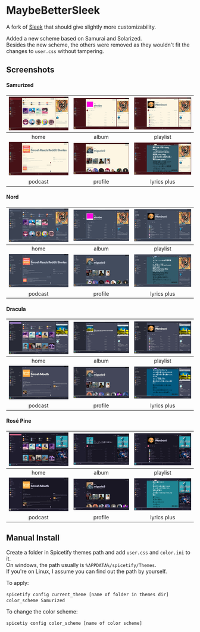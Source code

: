 # MaybeBetterSleek
A fork of [Sleek](https://github.com/spicetify/spicetify-themes/tree/master/Sleek) that should give slightly more customizability.

Added a new scheme based on Samurai and Solarized.<br/>
Besides the new scheme, the others were removed as they wouldn't fit the changes to `user.css` without tampering.

## Screenshots
#### Samurized
| ![image](./images/samurized_home.png)         | ![image](./images/samurized_album.png)          | ![image](./images/samurized_playlist.png)         |
| :-------------------------------------------: | :---------------------------------------------: | :-----------------------------------------------: |
|                     home                      |                      album                      |                     playlist                      |
| ![image](./images/samurized_podcast.png)      | ![image](./images/samurized_profile.png)        | ![image](./images/samurized_lyricsplus.png)       |
|                    podcast                    |                     profile                     |                    lyrics plus                    |

#### Nord
| ![image](./images/nord_home.png)              | ![image](./images/nord_album.png)               | ![image](./images/nord_playlist.png)              |
| :-------------------------------------------: | :---------------------------------------------: | :-----------------------------------------------: |
|                     home                      |                      album                      |                     playlist                      |
| ![image](./images/nord_podcast.png)           | ![image](./images/nord_profile.png)             | ![image](./images/nord_lyricsplus.png)            |
|                    podcast                    |                     profile                     |                    lyrics plus                    |

#### Dracula
| ![image](./images/dracula_home.png)           | ![image](./images/dracula_album.png)            | ![image](./images/dracula_playlist.png)           |
| :-------------------------------------------: | :---------------------------------------------: | :-----------------------------------------------: |
|                     home                      |                      album                      |                     playlist                      |
| ![image](./images/dracula_podcast.png)        | ![image](./images/dracula_profile.png)          | ![image](./images/dracula_lyricsplus.png)         |
|                    podcast                    |                     profile                     |                    lyrics plus                    |

#### Rosé Pine
| ![image](./images/rosepine_home.png)          | ![image](./images/rosepine_album.png)           | ![image](./images/rosepine_playlist.png)          |
| :-------------------------------------------: | :---------------------------------------------: | :-----------------------------------------------: |
|                     home                      |                      album                      |                     playlist                      |
| ![image](./images/rosepine_podcast.png)       | ![image](./images/rosepine_profile.png)         | ![image](./images/rosepine_lyricsplus.png)        |
|                    podcast                    |                     profile                     |                    lyrics plus                    |

## Manual Install
Create a folder in Spicetify themes path and add `user.css` and `color.ini` to it. <br/>
On windows, the path usually is `%APPDATA%/spicetify/Themes`.<br/>
If you're on Linux, I assume you can find out the path by yourself.

To apply:
```
spicetify config current_theme [name of folder in themes dir] color_scheme Samurized
```
To change the color scheme:
```
spicetiy config color_scheme [name of color scheme]
```
